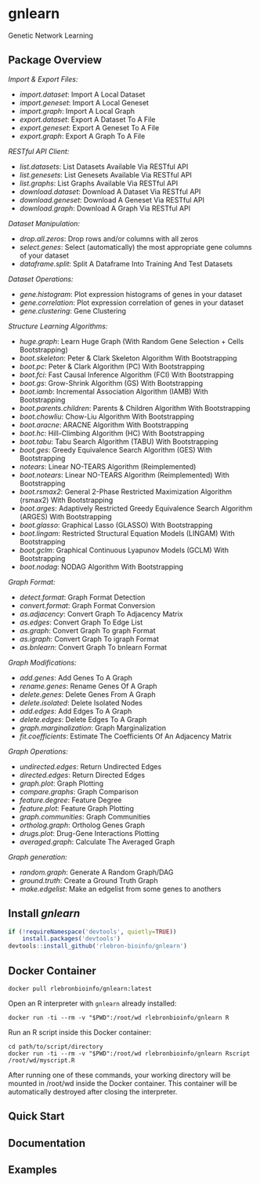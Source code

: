 # gnlearn
Genetic Network Learning

## Package Overview

*Import & Export Files:*
* _import.dataset_: Import A Local Dataset
* _import.geneset_: Import A Local Geneset
* _import.graph_: Import A Local Graph
* _export.dataset_: Export A Dataset To A File
* _export.geneset_: Export A Geneset To A File
* _export.graph_: Export A Graph To A File

*RESTful API Client:*
* _list.datasets_: List Datasets Available Via RESTful API
* _list.genesets_: List Genesets Available Via RESTful API
* _list.graphs_: List Graphs Available Via RESTful API
* _download.dataset_: Download A Dataset Via RESTful API
* _download.geneset_: Download A Geneset Via RESTful API
* _download.graph_: Download A Graph Via RESTful API

*Dataset Manipulation:*
* _drop.all.zeros_: Drop rows and/or columns with all zeros
* _select.genes_: Select (automatically) the most appropriate gene columns of your dataset
* _dataframe.split_: Split A Dataframe Into Training And Test Datasets

*Dataset Operations:*
* _gene.histogram_: Plot expression histograms of genes in your dataset
* _gene.correlation_: Plot expression correlation of genes in your dataset
* _gene.clustering_: Gene Clustering

*Structure Learning Algorithms:*
* _huge.graph_: Learn Huge Graph (With Random Gene Selection + Cells Bootstrapping)
* _boot.skeleton_: Peter & Clark Skeleton Algorithm With Bootstrapping
* _boot.pc_: Peter & Clark Algorithm (PC) With Bootstrapping
* _boot.fci_: Fast Causal Inference Algorithm (FCI) With Bootstrapping
* _boot.gs_: Grow-Shrink Algorithm (GS) With Bootstrapping
* _boot.iamb_: Incremental Association Algorithm (IAMB) With Bootstrapping
* _boot.parents.children_: Parents & Children Algorithm With Bootstrapping
* _boot.chowliu_: Chow-Liu Algorithm With Bootstrapping
* _boot.aracne_: ARACNE Algorithm With Bootstrapping
* _boot.hc_: Hill-Climbing Algorithm (HC) With Bootstrapping
* _boot.tabu_: Tabu Search Algorithm (TABU) With Bootstrapping
* _boot.ges_: Greedy Equivalence Search Algorithm (GES) With Bootstrapping
* _notears_: Linear NO-TEARS Algorithm (Reimplemented)
* _boot.notears_: Linear NO-TEARS Algorithm (Reimplemented) With Bootstrapping
* _boot.rsmax2_: General 2-Phase Restricted Maximization Algorithm (rsmax2) With Bootstrapping
* _boot.arges_: Adaptively Restricted Greedy Equivalence Search Algorithm (ARGES) With Bootstrapping
* _boot.glasso_: Graphical Lasso (GLASSO) With Bootstrapping
* _boot.lingam_: Restricted Structural Equation Models (LINGAM) With Bootstrapping
* _boot.gclm_: Graphical Continuous Lyapunov Models (GCLM) With Bootstrapping
* _boot.nodag_: NODAG Algorithm With Bootstrapping

*Graph Format:*
* _detect.format_: Graph Format Detection
* _convert.format_: Graph Format Conversion
* _as.adjacency_: Convert Graph To Adjacency Matrix
* _as.edges_: Convert Graph To Edge List
* _as.graph_: Convert Graph To graph Format
* _as.igraph_: Convert Graph To igraph Format
* _as.bnlearn_: Convert Graph To bnlearn Format

*Graph Modifications:*
* _add.genes_: Add Genes To A Graph
* _rename.genes_: Rename Genes Of A Graph
* _delete.genes_: Delete Genes From A Graph
* _delete.isolated_: Delete Isolated Nodes
* _add.edges_: Add Edges To A Graph
* _delete.edges_: Delete Edges To A Graph
* _graph.marginalization_: Graph Marginalization
* _fit.coefficients_: Estimate The Coefficients Of An Adjacency Matrix

*Graph Operations:*
* _undirected.edges_: Return Undirected Edges
* _directed.edges_: Return Directed Edges
* _graph.plot_: Graph Plotting
* _compare.graphs_: Graph Comparison
* _feature.degree_: Feature Degree
* _feature.plot_: Feature Graph Plotting
* _graph.communities_: Graph Communities
* _ortholog.graph_: Ortholog Genes Graph
* _drugs.plot_: Drug-Gene Interactions Plotting
* _averaged.graph_: Calculate The Averaged Graph          

*Graph generation:*
* _random.graph_: Generate A Random Graph/DAG
* _ground.truth_: Create a Ground Truth Graph
* _make.edgelist_: Make an edgelist from some genes to anothers

## Install *gnlearn*

```R
if (!requireNamespace('devtools', quietly=TRUE))
    install.packages('devtools')
devtools::install_github('rlebron-bioinfo/gnlearn')
```

## Docker Container

```
docker pull rlebronbioinfo/gnlearn:latest
```

Open an R interpreter with `gnlearn` already installed:

```
docker run -ti --rm -v "$PWD":/root/wd rlebronbioinfo/gnlearn R
```

Run an R script inside this Docker container:

```
cd path/to/script/directory
docker run -ti --rm -v "$PWD":/root/wd rlebronbioinfo/gnlearn Rscript /root/wd/myscript.R
```

After running one of these commands, your working directory will be mounted in /root/wd inside the Docker container. This container will be automatically destroyed after closing the interpreter.

## Quick Start

## Documentation

## Examples
